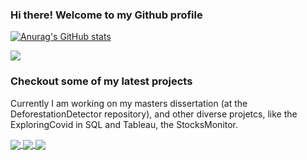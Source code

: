 ### Hi there! Welcome to my Github profile

<div>
  
[![Anurag's GitHub stats](https://github-readme-stats.vercel.app/api?username=micheldearaujo&show_icons=true&theme=dracula)](https://github.com/anuraghazra/github-readme-stats)

<a href="https://www.linkedin.com/in/michel-de-ara%C3%BAjo-947377197/" target="_blank"><img src="https://img.shields.io/badge/-LinkedIn-%230077B5?style=for-the-badge&logo=linkedin&logoColor=white" target="_blank"></a> 
  
</div>

  <div>
  
### Checkout some of my latest projects

Currently I am working on my masters dissertation (at the DeforestationDetector repository), and other diverse projetcs, like the ExploringCovid in SQL and Tableau, the StocksMonitor.
  
<a href="https://github.com/micheldearaujo/DeforestationDetector">
  <img align="center" src="https://github-readme-stats.vercel.app/api/pin/?username=micheldearaujo&repo=DeforestationDetector&theme=dracula" />
</a>
  
<a href="https://github.com/micheldearaujo/ExploringCovid">
  <img align="center" src="https://github-readme-stats.vercel.app/api/pin/?username=micheldearaujo&repo=ExploringCovid&theme=dracula" />
</a>

<a href="https://github.com/micheldearaujo/CryptoScreener">
  <img align="center" src="https://github-readme-stats.vercel.app/api/pin/?username=micheldearaujo&repo=CryptoScreener&theme=dracula" />
</a>
  
  
  </div>


<!--
### Hi there 👋
**micheldearaujo/micheldearaujo** is a ✨ _special_ ✨ repository because its `README.md` (this file) appears on your GitHub profile.

Here are some ideas to get you started:

- 🔭 I’m currently working on ...
- 🌱 I’m currently learning ...
- 👯 I’m looking to collaborate on ...
- 🤔 I’m looking for help with ...
- 💬 Ask me about ...
- 📫 How to reach me: ...
- 😄 Pronouns: ...
- ⚡ Fun fact: ...
-->
